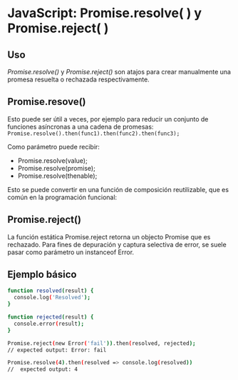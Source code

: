 # JavaScript: Promise.resolve( ) y Promise.reject( )

## Uso

_Promise.resolve()_ y _Promise.reject()_ son atajos para crear manualmente una promesa resuelta o rechazada respectivamente.

## Promise.resove()

 Esto puede ser útil a veces, por ejemplo para reducir un conjunto de funciones asíncronas a una cadena de promesas: ```Promise.resolve().then(func1).then(func2).then(func3);```

 Como parámetro puede recibir:

  + Promise.resolve(value);
  + Promise.resolve(promise);
  + Promise.resolve(thenable); 

<script src="https://gist.github.com/YoAmo/e25509cbdfc21672618f44057fec4b44.js"></script>

Esto se puede convertir en una función de composición reutilizable, que es común en la programación funcional:

<script src="https://gist.github.com/YoAmo/d4e7d300133a46383c656198469c4ec8.js"></script>

## Promise.reject()

La función estática Promise.reject retorna un objecto Promise que es rechazado. Para fines de depuración y captura selectiva de error, se suele pasar como parámetro un  instanceof Error.

## Ejemplo básico

``` sh
function resolved(result) {
  console.log('Resolved');
}

function rejected(result) {
  console.error(result);
}

Promise.reject(new Error('fail')).then(resolved, rejected);
// expected output: Error: fail

Promise.resolve(4).then(resolved => console.log(resolved))
//  expected output: 4
```